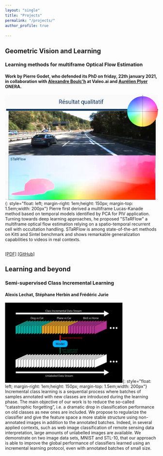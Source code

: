 ```yaml
---
layout: "single"
title: "Projects"
permalink: "/projects/"
author_profile: true

---
```


<script type="text/javascript">
   function toggleVisibility(block_id) {
       var e = document.getElementById(block_id);
       if(e.style.display == 'block')
          e.style.display = 'none';
       else
          e.style.display = 'block';
   }
    function copyToClip(element) {
        var str = document.getElementById(element).innerHTML;
        function listener(e) {
            e.clipboardData.setData("text/html", str);
            e.clipboardData.setData("text/plain", str);
            e.preventDefault();
        }
        document.addEventListener("copy", listener);
        document.execCommand("copy");
        document.removeEventListener("copy", listener);
};
</script>

## Geometric Vision and Learning

### Learning methods for multiframe Optical Flow Estimation
#### Work by Pierre Godet, who defended its PhD on friday, 22th january 2021, in collaboration with [Alexandre Boulc'h](https://www.boulch.eu/) at Valeo.ai and [Aurélien Plyer](https://github.com/aplyer) ONERA.

![MFOF](/images/SF.png){: style="float: left; margin-right: 1em;height: 150px; margin-top: 1.5em;width: 200px"} 
Pierre first derived a multiframe Lucas-Kanade method based on temporal models identified by PCA for PIV application. Turning towards deep learning approaches, he proposed "STaRFlow" a multiframe optical flow estimation relying on a spatio-temporal recurrent cell with occultation handling. STaRFlow is among state-of-the-art methods on Kitti and Sintel benchmark and shows remarkable generalization capabilities to videos in real contexts. 
<!-- <normal> -->
<!-- <p style="text-align: right;"> -->
<br />
    <a href="https://arxiv.org/pdf/2007.05481" style="color:page.header.overlay_color">[PDF]</a>
    <a href="https://github.com/pgodet/star_flow" style="color:page.header.overlay_color">[GitHub]</a>
</p>
<!-- </normal> -->

## Learning and beyond

### Semi-supervised Class Incremental Learning 
#### Alexis Lechat, Stéphane Herbin and Frédéric Jurie
![MFOF](/images/incrementalL.png){: style="float: left; margin-right: 1em;height: 150px; margin-top: 1.5em;width: 200px"}
Incremental class learning is a sequential process where batches of samples annotated with new classes are introduced during the learning phase. The main objective of our work is to reduce the so-called “catastrophic forgetting”, i.e. a dramatic drop in classification performance on old classes as new ones are included. We propose to regularize the classifier and give the feature space a more stable structure using non-annotated images in addition to the annotated batches. Indeed, in several applied contexts, such as web image classification of remote sensing data interpretation, large amounts of unlabelled images are available. We demonstrate on two image data sets, MNIST and STL-10, that our approach is able to improve the global performance of classifiers learned using an incremental learning protocol, even with annotated batches of small size. 
